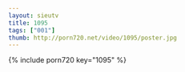 ```yaml
--- 
layout: sieutv
title: 1095
tags: ["001"]
thumb: http://porn720.net/video/1095/poster.jpg
---
```

{% include porn720 key="1095" %} 
